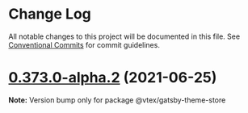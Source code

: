 # Change Log

All notable changes to this project will be documented in this file.
See [Conventional Commits](https://conventionalcommits.org) for commit guidelines.

# [0.373.0-alpha.2](https://github.com/vtex/faststore/compare/v0.373.0-alpha.1...v0.373.0-alpha.2) (2021-06-25)

**Note:** Version bump only for package @vtex/gatsby-theme-store
